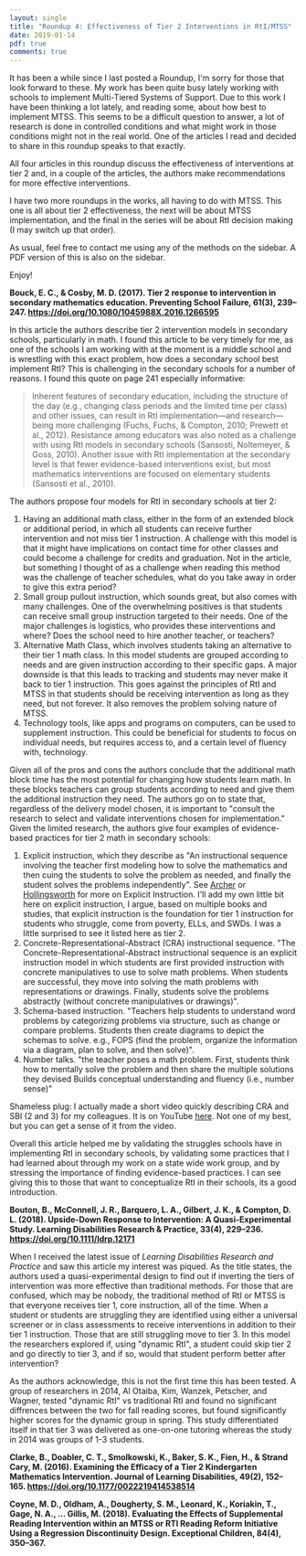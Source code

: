```yaml
---
layout: single
title: "Roundup 4: Effectiveness of Tier 2 Interventions in RtI/MTSS"
date: 2019-01-14
pdf: true
comments: true
---
```


It has been a while since I last posted a Roundup, I'm sorry for those that look forward to these. My work has been quite busy lately working with schools to implement Multi-Tiered Systems of Support. Due to this work I have been thinking a lot lately, and reading some, about how best to implement MTSS. This seems to be a difficult question to answer, a lot of research is done in controlled conditions and what might work in those conditions might not in the real world. One of the articles I read and decided to share in this roundup speaks to that exactly.

All four articles in this roundup discuss the effectiveness of interventions at tier 2 and, in a couple of the articles, the authors make recommendations for more effective interventions.

I have two more roundups in the works, all having to do with MTSS. This one is all about tier 2 effectiveness, the next will be about MTSS implementation, and the final in the series will be about RtI decision making (I may switch up that order).

As usual, feel free to contact me using any of the methods on the sidebar. A PDF version of this is also on the sidebar.

Enjoy!


**Bouck, E. C., & Cosby, M. D. (2017). Tier 2 response to intervention in secondary mathematics education. Preventing School Failure, 61(3), 239–247. https://doi.org/10.1080/1045988X.2016.1266595**

In this article the authors describe tier 2 intervention models in secondary schools, particularly in math. I found this article to be very timely for me, as one of the schools I am working with at the moment is a middle school and is wrestling with this exact problem, how does a secondary school best implement RtI? This is challenging in the secondary schools for a number of reasons. I found this quote on page 241 especially informative:
>Inherent features of secondary education, including the structure of the day (e.g., changing class periods and the limited time per class) and other issues, can result in RtI implementation—and research—being more challenging (Fuchs, Fuchs, & Compton, 2010; Prewett et al., 2012). Resistance among educators was also noted as a challenge with using RtI models in secondary schools (Sansosti, Noltemeyer, & Goss, 2010). Another issue with RtI implementation at the secondary level is that fewer evidence-based interventions exist, but most mathematics interventions are focused on elementary students (Sansosti et al., 2010).

The authors propose four models for RtI in secondary schools at tier 2:
1. Having an additional math class, either in the form of an extended block or additional period, in which all students can receive further intervention and not miss tier 1 instruction. A challenge with this model is that it might have implications on contact time for other classes and could become a challenge for credits and graduation. Not in the article, but something I thought of as a challenge when reading this method was the challenge of teacher schedules, what do you take away in order to give this extra period?  
2. Small group pullout instruction, which sounds great, but also comes with many challenges. One of the overwhelming positives is that students can receive small group instruction targeted to their needs. One of the major challenges is logistics, who provides these interventions and where? Does the school need to hire another teacher, or teachers?
3. Alternative Math Class, which involves students taking an alternative to their tier 1 math class. In this model students are grouped according to needs and are given instruction according to their specific gaps. A major downside is that this leads to tracking and students may never make it back to tier 1 instruction. This goes against the principles of RtI and MTSS in that students should be receiving intervention as long as they need, but not forever. It also removes the problem solving nature of MTSS.
4. Technology tools, like apps and programs on computers, can be used to supplement instruction. This could be beneficial for students to focus on individual needs, but requires access to, and a certain level of fluency with, technology.  

Given all of the pros and cons the authors conclude that the additional math block time has the most potential for changing how students learn math. In these blocks teachers can group students according to need and give them the additional instruction they need. The authors go on to state that, regardless of the delivery model chosen, it is important to "consult the research to select and validate interventions chosen for implementation." Given the limited research, the authors give four examples of evidence-based practices for tier 2 math in secondary schools:
1. Explicit instruction, which they describe as "An instructional sequence involving the teacher first modeling how to solve the mathematics and then cuing the students to solve the problem as needed, and finally the student solves the problems independently". See [Archer](https://explicitinstruction.org/) or [Hollingsworth](https://dataworks-ed.com/) for more on Explicit Instruction. I'll add my own little bit here on explicit instruction, I argue, based on multiple books and studies, that explicit instruction is the foundation for tier 1 instruction for students who struggle, come from poverty, ELLs, and SWDs. I was a little surprised to see it listed here as tier 2.   
2. Concrete-Representational-Abstract (CRA) instructional sequence. "The Concrete-Representational-Abstract instructional sequence is an
explicit instruction model in which students are first provided
instruction with concrete manipulatives to use to solve math
problems. When students are successful, they move into solving the
math problems with representations or drawings. Finally, students
solve the problems abstractly (without concrete manipulatives or
drawings)".
3. Schema-based instruction. "Teachers help students to understand word problems by categorizing
problems via structure, such as change or compare problems.
Students then create diagrams to depict the schemas to solve.
e.g., FOPS (find the problem, organize the information via a diagram,
plan to solve, and then solve)".
4. Number talks. "the teacher poses a math problem. First, students think how to
mentally solve the problem and then share the multiple solutions
they devised
 Builds conceptual understanding and fluency (i.e., number sense)"

Shameless plug: I actually made a short video quickly describing CRA and SBI (2 and 3) for my colleagues. It is on YouTube [here](https://youtu.be/CDXx9p9Xx8c). Not one of my best, but you can get a sense of it from the video.

Overall this article helped me by validating the struggles schools have in implementing RtI in secondary schools, by validating some practices that I had learned about through my work on a state wide work group, and by stressing the importance of finding evidence-based practices. I can see giving this to those that want to conceptualize RtI in their schools, its a good introduction.


**Bouton, B., McConnell, J. R., Barquero, L. A., Gilbert, J. K., & Compton, D. L. (2018). Upside-Down Response to Intervention: A Quasi-Experimental Study. Learning Disabilities Research & Practice, 33(4), 229–236. https://doi.org/10.1111/ldrp.12171**

When I received the latest issue of *Learning Disabilities Research and Practice* and saw this article my interest was piqued. As the title states, the authors used a quasi-experimental design to find out if inverting the tiers of intervention was more effective than traditional methods. For those that are confused, which may be nobody, the traditional method of RtI or MTSS is that everyone receives tier 1, core instruction, all of the time. When a student or students are struggling they are identified using either a universal screener or in class assessments to receive interventions in addition to their tier 1 instruction. Those that are still struggling move to tier 3. In this model the researchers explored if, using "dynamic RtI", a student could skip tier 2 and go directly to tier 3, and if so, would that student perform better after intervention?

As the authors acknowledge, this is not the first time this has been tested. A group of researchers in 2014, Al Otaiba, Kim, Wanzek, Petscher, and Wagner, tested "dynamic RtI" vs traditional RtI and found no significant diffrences between the two for fall reading scores, but found significantly higher scores for the dynamic group in spring. This study differentiated itself in that tier 3 was delivered as one-on-one tutoring whereas the study in 2014 was groups of 1-3 students.  



**Clarke, B., Doabler, C. T., Smolkowski, K., Baker, S. K., Fien, H., & Strand Cary, M. (2016). Examining the Efficacy of a Tier 2 Kindergarten Mathematics Intervention. Journal of Learning Disabilities, 49(2), 152–165. https://doi.org/10.1177/0022219414538514**

**Coyne, M. D., Oldham, A., Dougherty, S. M., Leonard, K., Koriakin, T., Gage, N. A., … Gillis, M. (2018). Evaluating the Effects of Supplemental Reading Intervention within an MTSS or RTI Reading Reform Initiative Using a Regression Discontinuity Design. Exceptional Children, 84(4), 350–367.**
